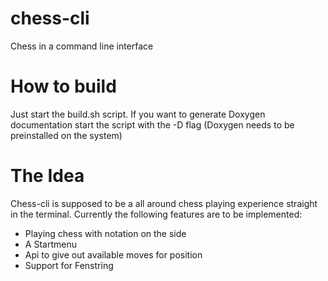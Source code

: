# chess-cli
Chess in a command line interface

# How to build
Just start the build.sh script. If you want to generate Doxygen documentation
start the script with the -D flag (Doxygen needs to be preinstalled on the system)

# The Idea
Chess-cli is supposed to be a all around chess playing experience
straight in the terminal. Currently the following features are to be
implemented:

- Playing chess with notation on the side
- A Startmenu
- Api to give out available moves for position
- Support for Fenstring
